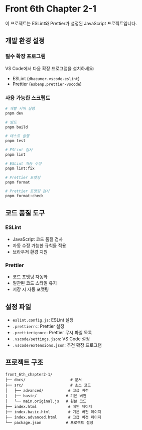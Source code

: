# Front 6th Chapter 2-1

이 프로젝트는 ESLint와 Prettier가 설정된 JavaScript 프로젝트입니다.

## 개발 환경 설정

### 필수 확장 프로그램

VS Code에서 다음 확장 프로그램을 설치하세요:

- ESLint (`dbaeumer.vscode-eslint`)
- Prettier (`esbenp.prettier-vscode`)

### 사용 가능한 스크립트

```bash
# 개발 서버 실행
pnpm dev

# 빌드
pnpm build

# 테스트 실행
pnpm test

# ESLint 검사
pnpm lint

# ESLint 자동 수정
pnpm lint:fix

# Prettier 포맷팅
pnpm format

# Prettier 포맷팅 검사
pnpm format:check
```

## 코드 품질 도구

### ESLint

- JavaScript 코드 품질 검사
- 자동 수정 가능한 규칙들 적용
- 브라우저 환경 지원

### Prettier

- 코드 포맷팅 자동화
- 일관된 코드 스타일 유지
- 저장 시 자동 포맷팅

## 설정 파일

- `eslint.config.js`: ESLint 설정
- `.prettierrc`: Prettier 설정
- `.prettierignore`: Prettier 무시 파일 목록
- `.vscode/settings.json`: VS Code 설정
- `.vscode/extensions.json`: 추천 확장 프로그램

## 프로젝트 구조

```
front_6th_chapter2-1/
├── docs/                    # 문서
├── src/                     # 소스 코드
│   ├── advanced/           # 고급 버전
│   ├── basic/             # 기본 버전
│   └── main.original.js   # 원본 코드
├── index.html              # 메인 페이지
├── index.basic.html        # 기본 버전 페이지
├── index.advanced.html     # 고급 버전 페이지
└── package.json           # 프로젝트 설정
```

